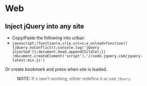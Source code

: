 # Web

## Inject jQuery into any site
- Copy/Paste the following into urlbar:
- `javascript:(function(e,s){e.src=s;e.onload=function(){jQuery.noConflict();console.log('jQuery injected')};document.head.appendChild(e);})(document.createElement('script'),'//code.jquery.com/jquery-latest.min.js')`


Or create bookmark and press when site is loaded.


> **NOTE:** If `$` isen't working, either redefine it or use `jQuery`
